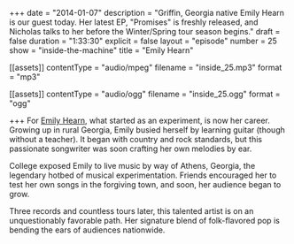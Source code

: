 +++
date = "2014-01-07"
description = "Griffin, Georgia native Emily Hearn is our guest today. Her latest EP, \"Promises\" is freshly released, and Nicholas talks to her before the Winter/Spring tour season begins."
draft = false
duration = "1:33:30"
explicit = false
layout = "episode"
number = 25
show = "inside-the-machine"
title = "Emily Hearn"

[[assets]]
  contentType = "audio/mpeg"
  filename = "inside_25.mp3"
  format = "mp3"

[[assets]]
  contentType = "audio/ogg"
  filename = "inside_25.ogg"
  format = "ogg"

+++
For [Emily Hearn](http://emilyhearn.com), what started as an experiment, is now her career. Growing up in rural Georgia, Emily busied herself by learning guitar (though without a teacher). It began with country and rock standards, but this passionate songwriter was soon crafting her own melodies by ear.

College exposed Emily to live music by way of Athens, Georgia, the legendary hotbed of musical experimentation. Friends encouraged her to test her own songs in the forgiving town, and soon, her audience began to grow.

Three records and countless tours later, this talented artist is on an unquestionably favorable path. Her signature blend of folk-flavored pop is bending the ears of audiences nationwide.